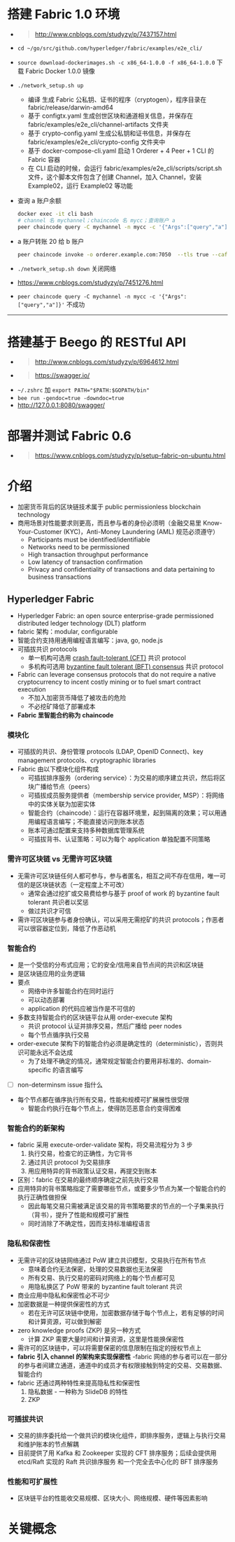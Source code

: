 # 搭建 Fabric 1.0 环境
- > http://www.cnblogs.com/studyzy/p/7437157.html
- `cd ~/go/src/github.com/hyperledger/fabric/examples/e2e_cli/`
- `source download-dockerimages.sh -c x86_64-1.0.0 -f x86_64-1.0.0` 下载 Fabric Docker 1.0.0 镜像
- `./network_setup.sh up`
    - 编译 生成 Fabric 公私钥、证书的程序（cryptogen），程序目录在 fabric/release/darwin-amd64
    - 基于 configtx.yaml 生成创世区块和通道相关信息，并保存在 fabric/examples/e2e_cli/channel-artifacts 文件夹
    - 基于 crypto-config.yaml 生成公私钥和证书信息，并保存在 fabric/examples/e2e_cli/crypto-config 文件夹中
    - 基于 docker-compose-cli.yaml 启动 1 Orderer + 4 Peer + 1 CLI 的 Fabric 容器 
    - 在 CLI 启动的时候，会运行 fabric/examples/e2e_cli/scripts/script.sh 文件，这个脚本文件包含了创建 Channel，加入 Channel，安装 Example02，运行 Example02 等功能
- 查询 a 账户余额

    ```bash
    docker exec -it cli bash
    # channel 名 mychannel；chaincode 名 mycc；查询账户 a
    peer chaincode query -C mychannel -n mycc -c '{"Args":["query","a"]}'
    ```

- a 账户转账 20 给 b 账户

    ```bash
    peer chaincode invoke -o orderer.example.com:7050  --tls true --cafile /opt/gopath/src/github.com/hyperledger/fabric/peer/crypto/ordererOrganizations/example.com/orderers/orderer.example.com/msp/tlscacerts/tlsca.example.com-cert.pem  -C mychannel -n mycc -c '{"Args":["invoke","a","b","20"]}'
    ```

- `./network_setup.sh down` 关闭网络
- https://www.cnblogs.com/studyzy/p/7451276.html
- `peer chaincode query -C mychannel -n mycc -c '{"Args":["query","a"]}'` 不成功
---
# 搭建基于 Beego 的 RESTful API
- > http://www.cnblogs.com/studyzy/p/6964612.html
- > https://swagger.io/
- `~/.zshrc` 加 `export PATH="$PATH:$GOPATH/bin"`
- `bee run -gendoc=true -downdoc=true`
- http://127.0.0.1:8080/swagger/
# 部署并测试 Fabric 0.6
- > https://www.cnblogs.com/studyzy/p/setup-fabric-on-ubuntu.html
# 介绍
- 加密货币背后的区块链技术属于 public permissionless blockchain technology
- 商用场景对性能要求则更高，而且参与者的身份必须明（金融交易里 Know-Your-Customer (KYC)，Anti-Money Laundering (AML) 规范必须遵守）
    - Participants must be identified/identifiable
    - Networks need to be permissioned
    - High transaction throughput performance
    - Low latency of transaction confirmation
    - Privacy and confidentiality of transactions and data pertaining to business transactions
## Hyperledger Fabric
- Hyperledger Fabric: an open source enterprise-grade permissioned distributed ledger technology (DLT) platform
- fabric 架构：modular, configurable
- 智能合约支持用通用编程语言编写：java, go, node.js
- 可插拔共识 protocols
    - 单一机构可选用 [crash fault-tolerant (CFT)](https://en.wikipedia.org/wiki/Fault_tolerance) 共识 protocol
    - 多机构可选用 [byzantine fault tolerant (BFT) consensus](https://en.wikipedia.org/wiki/Byzantine_fault_tolerance) 共识 protocol
- Fabric can leverage consensus protocols that do not require a native cryptocurrency to incent costly mining or to fuel smart contract execution
    - 不加入加密货币降低了被攻击的危险
    - 不必挖矿降低了部署成本
- **Fabric 里智能合约称为 chaincode**
### 模块化
- 可插拔的共识、身份管理 protocols (LDAP, OpenID Connect)、key management protocols、cryptographic libraries
- Fabric 由以下模块化组件构成
    - 可插拔排序服务（ordering service）：为交易的顺序建立共识，然后将区块广播给节点（peers）
    - 可插拔成员服务提供者（membership service provider, MSP）：将网络中的实体关联为加密实体
    - 智能合约（chaincode）：运行在容器环境里，起到隔离的效果；可以用通用编程语言编写；不能直接访问到账本状态
    - 账本可通过配置来支持多种数据库管理系统
    - 可插拔背书、认证策略：可以为每个 application 单独配置不同策略
### 需许可区块链 vs 无需许可区块链
- 无需许可区块链任何人都可参与，参与者匿名，相互之间不存在信用，唯一可信的是区块链状态（一定程度上不可改）
    - 通常会通过挖扩或交易费给参与基于 proof of work 的 byzantine fault tolerant 共识者以奖惩
    - 做过共识才可信
- 需许可区块链参与者身份确认，可以采用无需挖矿的共识 protocols；作恶者可以很容器定位到，降低了作恶动机
### 智能合约
- 是一个受信的分布式应用；它的安全/信用来自节点间的共识和区块链
- 是区块链应用的业务逻辑
- 要点
    - 网络中许多智能合约在同时运行
    - 可以动态部署
    - application 的代码应被当作是不可信的
- 多数支持智能合约的区块链平台从用 order-execute 架构
    - 共识 protocol 认证并排序交易，然后广播给 peer nodes
    - 每个节点循序执行交易
- order-execute 架构下的智能合约必须是确定性的（deterministic），否则共识可能永远不会达成
    - 为了处理不确定的情况，通常规定智能合约要用非标准的、domain-specific 的语言编写
- [ ] non-determinsm issue 指什么
- 每个节点都在循序执行所有交易，性能和规模可扩展展性很受限
    - 智能合约执行在每个节点上，使得防范恶意合约变得困难
### 智能合约的新架构
- fabric 采用 execute-order-validate 架构，将交易流程分为 3 步
    1. 执行交易，检查它的正确性，为它背书
    2. 通过共识 protocol 为交易排序
    3. 用应用特异的背书政策认证交易，再提交到账本
- 区别：fabric 在交易的最终顺序确定之前先执行交易
- 应用特异的背书策略指定了需要哪些节点，或要多少节点为某一个智能合约的执行正确性做担保
    - 因此每笔交易只需被满足该交易的背书策略要求的节点的一个子集来执行（背书），提升了性能和规模可扩展性
    - 同时消除了不确定性，因而支持标准编程语言
### 隐私和保密性
- 无需许可的区块链网络通过 PoW 建立共识模型，交易执行在所有节点
    - 意味着合约无法保密，处理的交易数据也无法保密
    - 所有交易、执行交易的密码对网络上的每个节点都可见
    - 用隐私换区了 PoW 带来的 byzantine fault tolerant 共识
- 商业应用中隐私和保密性必不可少
- 加密数据是一种提供保密性的方式 
    - 若在无许可区块链中使用，加密数据存储于每个节点上，若有足够的时间和计算资源，可以做到解密
- zero knowledge proofs (ZKP) 是另一种方式
    - 计算 ZKP 需要大量时间和计算资源，这里是性能换保密性
- 需许可的区块链中，可以将需要保密的信息限制在指定的授权节点上
- **fabric 引入 channel 的架构来实现保密性**
    -fabric 网络的参与者可以在一部分的参与者间建立通道，通道中的成员才有权限接触到特定的交易、交易数据、智能合约
- fabric 还通过两种特性来提高隐私性和保密性
    1. 隐私数据 - 一种称为 SlideDB 的特性
    2. ZKP
### 可插拔共识
- 交易的排序委托给一个做共识的模块化组件，即排序服务，逻辑上与执行交易和维护账本的节点解耦
- 目前提供了用 Kafka 和 Zookeeper 实现的 CFT 排序服务；后续会提供用 etcd/Raft 实现的 Raft 共识排序服务 和一个完全去中心化的 BFT 排序服务
### 性能和可扩展性
- 区块链平台的性能收交易规模、区块大小、网络规模、硬件等因素影响
# 关键概念